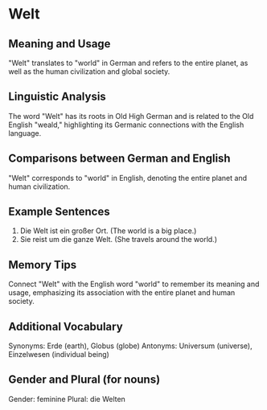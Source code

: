 # Welt
## Meaning and Usage
"Welt" translates to "world" in German and refers to the entire planet, as well as the human civilization and global society.
## Linguistic Analysis
The word "Welt" has its roots in Old High German and is related to the Old English "weald," highlighting its Germanic connections with the English language.
## Comparisons between German and English
"Welt" corresponds to "world" in English, denoting the entire planet and human civilization.
## Example Sentences
1. Die Welt ist ein großer Ort. (The world is a big place.)
2. Sie reist um die ganze Welt. (She travels around the world.)
## Memory Tips
Connect "Welt" with the English word "world" to remember its meaning and usage, emphasizing its association with the entire planet and human society.
## Additional Vocabulary
Synonyms: Erde (earth), Globus (globe)
Antonyms: Universum (universe), Einzelwesen (individual being)
## Gender and Plural (for nouns)
Gender: feminine
Plural: die Welten